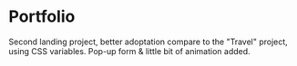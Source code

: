 # Portfolio

Second landing project, better adoptation compare to the "Travel" project, using CSS variables. Pop-up form & little bit of animation added.
